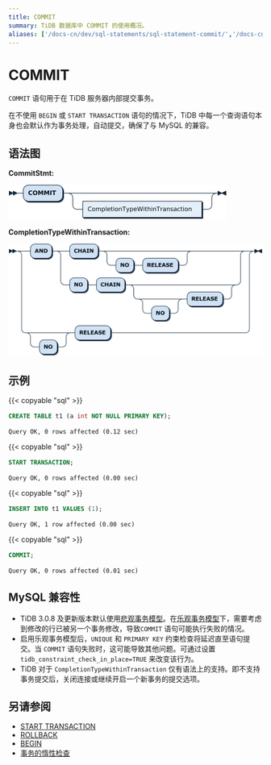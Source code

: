 ```yaml
---
title: COMMIT
summary: TiDB 数据库中 COMMIT 的使用概况。
aliases: ['/docs-cn/dev/sql-statements/sql-statement-commit/','/docs-cn/dev/reference/sql/statements/commit/']
---
```


# COMMIT

`COMMIT` 语句用于在 TiDB 服务器内部提交事务。

在不使用 `BEGIN` 或 `START TRANSACTION` 语句的情况下，TiDB 中每一个查询语句本身也会默认作为事务处理，自动提交，确保了与 MySQL 的兼容。

## 语法图

**CommitStmt:**

![CommitStmt](/media/sqlgram/CommitStmt.png)

**CompletionTypeWithinTransaction:**

![CompletionTypeWithinTransaction](/media/sqlgram/CompletionTypeWithinTransaction.png)

## 示例

{{< copyable "sql" >}}

```sql
CREATE TABLE t1 (a int NOT NULL PRIMARY KEY);
```

```
Query OK, 0 rows affected (0.12 sec)
```

{{< copyable "sql" >}}

```sql
START TRANSACTION;
```

```
Query OK, 0 rows affected (0.00 sec)
```

{{< copyable "sql" >}}

```sql
INSERT INTO t1 VALUES (1);
```

```
Query OK, 1 row affected (0.00 sec)
```

{{< copyable "sql" >}}

```sql
COMMIT;
```

```
Query OK, 0 rows affected (0.01 sec)
```

## MySQL 兼容性

* TiDB 3.0.8 及更新版本默认使用[悲观事务模型](/pessimistic-transaction.md)。在[乐观事务模型](/optimistic-transaction.md)下，需要考虑到修改的行已被另一个事务修改，导致`COMMIT` 语句可能执行失败的情况。
* 启用乐观事务模型后，`UNIQUE` 和 `PRIMARY KEY` 约束检查将延迟直至语句提交。当 `COMMIT` 语句失败时，这可能导致其他问题。可通过设置 `tidb_constraint_check_in_place=TRUE` 来改变该行为。
* TiDB 对于 `CompletionTypeWithinTransaction` 仅有语法上的支持。即不支持事务提交后，关闭连接或继续开启一个新事务的提交选项。

## 另请参阅

* [START TRANSACTION](/sql-statements/sql-statement-start-transaction.md)
* [ROLLBACK](/sql-statements/sql-statement-rollback.md)
* [BEGIN](/sql-statements/sql-statement-begin.md)
* [事务的惰性检查](/transaction-overview.md#惰性检查)
